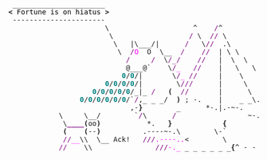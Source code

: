 <pre style="font-family:Menlo,'DejaVu Sans Mono',consolas,'Courier New',monospace"> ______________________                                                    <span style="color: #5f5fff; text-decoration-color: #5f5fff">+----- </span><span style="color: #5f5fff; text-decoration-color: #5f5fff; font-weight: bold">Thursday, 21 October 2021</span><span style="color: #5f5fff; text-decoration-color: #5f5fff"> ------+</span> <a href="https://www.informatik.uni-leipzig.de/~akiki/">Christopher Akiki</a>                
<span style="font-weight: bold">&lt;</span><span style="color: #000000; text-decoration-color: #000000"> Fortune is on hiatus </span><span style="font-weight: bold">&gt;</span>                                                   <span style="color: #5f5fff; text-decoration-color: #5f5fff">|</span>                                      <span style="color: #5f5fff; text-decoration-color: #5f5fff">|</span> ┣━━ Interests                    
 ----------------------                                                    <span style="color: #5f5fff; text-decoration-color: #5f5fff">|</span> Hello, friend.                       <span style="color: #5f5fff; text-decoration-color: #5f5fff">|</span> ┃   ┣━━ My cat                   
                       \                    ^    <span style="color: #800080; text-decoration-color: #800080">/</span>^                        <span style="color: #5f5fff; text-decoration-color: #5f5fff">|</span>                                      <span style="color: #5f5fff; text-decoration-color: #5f5fff">|</span> ┃   ┣━━ Representation Learning  
                        \                  <span style="color: #800080; text-decoration-color: #800080">/</span> \  <span style="color: #800080; text-decoration-color: #800080">//</span> \                       <span style="color: #5f5fff; text-decoration-color: #5f5fff">|</span> <span style="font-style: italic">This auto-generated message panel </span>   <span style="color: #5f5fff; text-decoration-color: #5f5fff">|</span> ┃   ┣━━ Language Generation      
                         \   |\___/|      <span style="color: #800080; text-decoration-color: #800080">/</span>   \<span style="color: #800080; text-decoration-color: #800080">//</span>  .\                      <span style="color: #5f5fff; text-decoration-color: #5f5fff">|</span> <span style="font-style: italic">was brought to you by the </span><span style="font-weight: bold; font-style: italic"><a href="https://en.wikipedia.org/wiki/Cowsay">cowsay</a></span><span style="font-style: italic"> </span>    <span style="color: #5f5fff; text-decoration-color: #5f5fff">|</span> ┃   ┣━━ Text Mining              
                          \  <span style="color: #800080; text-decoration-color: #800080">/</span><span style="color: #ff00ff; text-decoration-color: #ff00ff">O</span>  O  \__  <span style="color: #800080; text-decoration-color: #800080">/</span>    <span style="color: #800080; text-decoration-color: #800080">//</span>  | \ \           *----*   <span style="color: #5f5fff; text-decoration-color: #5f5fff">|</span> <span style="font-style: italic">dragon-and-cow, </span><span style="font-weight: bold; font-style: italic"><a href="https://en.wikipedia.org/wiki/Fortune_(Unix)">fortune</a></span><span style="font-style: italic"> and </span><span style="font-weight: bold; font-style: italic"><a href="https://github.com/willmcgugan/rich">Rich</a></span><span style="font-style: italic">. </span>   <span style="color: #5f5fff; text-decoration-color: #5f5fff">|</span> ┃   ┗━━ Dataset Creation         
                            <span style="color: #800080; text-decoration-color: #800080">/</span>     <span style="color: #800080; text-decoration-color: #800080">/</span>  \<span style="color: #800080; text-decoration-color: #800080">/_/</span>    <span style="color: #800080; text-decoration-color: #800080">//</span>   |  \  \          \   |   <span style="color: #5f5fff; text-decoration-color: #5f5fff">|</span>                                      <span style="color: #5f5fff; text-decoration-color: #5f5fff">|</span> ┣━━ Past Lives                   
                            @___@`    \<span style="color: #800080; text-decoration-color: #800080">/</span><span style="color: #ff00ff; text-decoration-color: #ff00ff">_</span>   <span style="color: #800080; text-decoration-color: #800080">//</span>    |   \   \         \<span style="color: #800080; text-decoration-color: #800080">/</span>\ \  <span style="color: #5f5fff; text-decoration-color: #5f5fff">|</span> <span style="font-weight: bold; font-style: italic">Follow me on twitter: </span><span style="font-weight: bold; font-style: italic"><a href="https://twitter.com/christopher">@christopher</a></span>   <span style="color: #5f5fff; text-decoration-color: #5f5fff">|</span> ┃   ┣━━ Sociocultural antropology
                           <span style="color: #008080; text-decoration-color: #008080; font-weight: bold">0</span>/<span style="color: #008080; text-decoration-color: #008080; font-weight: bold">0</span>/|       \<span style="color: #800080; text-decoration-color: #800080">/</span><span style="color: #ff00ff; text-decoration-color: #ff00ff">_</span> <span style="color: #800080; text-decoration-color: #800080">//</span>     |    \    \         \  \ <span style="color: #5f5fff; text-decoration-color: #5f5fff">|</span>                                      <span style="color: #5f5fff; text-decoration-color: #5f5fff">|</span> ┃   ┗━━ Network Engineering      
                       <span style="color: #008080; text-decoration-color: #008080; font-weight: bold">0</span>/<span style="color: #008080; text-decoration-color: #008080; font-weight: bold">0</span>/<span style="color: #008080; text-decoration-color: #008080; font-weight: bold">0</span>/<span style="color: #008080; text-decoration-color: #008080; font-weight: bold">0</span>/|        \<span style="color: #800080; text-decoration-color: #800080">///</span>      |     \     \       |  | <span style="color: #5f5fff; text-decoration-color: #5f5fff">+--------------------------------------+</span> ┗━━ Current Location             
                    <span style="color: #008080; text-decoration-color: #008080; font-weight: bold">0</span>/<span style="color: #008080; text-decoration-color: #008080; font-weight: bold">0</span>/<span style="color: #008080; text-decoration-color: #008080; font-weight: bold">0</span>/<span style="color: #008080; text-decoration-color: #008080; font-weight: bold">0</span>/<span style="color: #008080; text-decoration-color: #008080; font-weight: bold">0</span>/_|_ <span style="color: #800080; text-decoration-color: #800080">/</span>   <span style="font-weight: bold">(</span>  <span style="color: #800080; text-decoration-color: #800080">//</span>       |      \     _\     |  <span style="color: #800080; text-decoration-color: #800080">/</span>                                              ┗━━ Leipzig, Germany         
                 <span style="color: #008080; text-decoration-color: #008080; font-weight: bold">0</span>/<span style="color: #008080; text-decoration-color: #008080; font-weight: bold">0</span>/<span style="color: #008080; text-decoration-color: #008080; font-weight: bold">0</span>/<span style="color: #008080; text-decoration-color: #008080; font-weight: bold">0</span>/<span style="color: #008080; text-decoration-color: #008080; font-weight: bold">0</span>/<span style="color: #008080; text-decoration-color: #008080; font-weight: bold">0</span>/`<span style="color: #800080; text-decoration-color: #800080">/</span>,_ _ _/  <span style="font-weight: bold">)</span> ; -.    |    _ _\.-~       <span style="color: #800080; text-decoration-color: #800080">/</span>   <span style="color: #800080; text-decoration-color: #800080">/</span>                                                                           
                             ,-<span style="font-weight: bold">}</span>        _      *-.|.-~-.           .~    ~                                                                           
            \     \__/        `<span style="color: #800080; text-decoration-color: #800080">/</span>\      <span style="color: #800080; text-decoration-color: #800080">/</span>                 ~-. _ .-~      <span style="color: #800080; text-decoration-color: #800080">/</span>                                                                            
             \<span style="color: #800080; text-decoration-color: #800080; font-weight: bold">____</span><span style="font-weight: bold">(</span>oo<span style="font-weight: bold">)</span>           *.   <span style="font-weight: bold">}</span>            <span style="font-weight: bold">{</span>                   <span style="color: #800080; text-decoration-color: #800080">/</span>                                                                             
             <span style="font-weight: bold">(</span>    <span style="font-weight: bold">(</span>--<span style="font-weight: bold">)</span>          .----~-.\        \-`                 .~                                                                              
             <span style="color: #800080; text-decoration-color: #800080">//</span><span style="color: #ff00ff; text-decoration-color: #ff00ff">__</span>\\  \__ Ack!   <span style="color: #800080; text-decoration-color: #800080">///</span><span style="color: #ff00ff; text-decoration-color: #ff00ff">.----..</span>&lt;        \             _ -~                                                                                
            <span style="color: #800080; text-decoration-color: #800080">//</span>    \\               <span style="color: #800080; text-decoration-color: #800080">///</span><span style="color: #ff00ff; text-decoration-color: #ff00ff">-._</span> _ _ _ _ _ _<span style="font-weight: bold">{</span>^ - - - - ~                                                                                    
                                                                                                                                                     
</pre>
